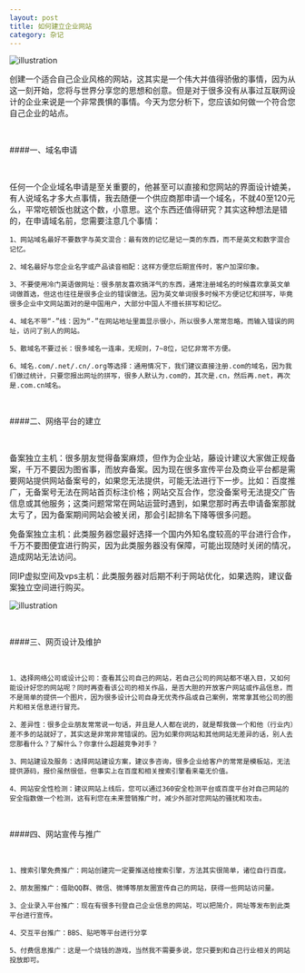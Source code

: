 ```yaml
---
layout: post
title: 如何建立企业网站
category: 杂记
---
```


![illustration](/assets/img/posts/12.jpg "361格")

创建一个适合自己企业风格的网站，这其实是一个伟大并值得骄傲的事情，因为从这一刻开始，您将与世界分享您的思想和创意。但是对于很多没有从事过互联网设计的企业来说是一个非常畏惧的事情。今天为您分析下，您应该如何做一个符合您自己企业的站点。

<br />

####一、域名申请

<br />

任何一个企业域名申请是至关重要的，他甚至可以直接和您网站的界面设计媲美，有人说域名才多大点事情，我去随便一个供应商那申请一个域名，不就40至120元么，平常吃顿饭也就这个数，小意思。这个东西还值得研究？其实这种想法是错的，在申请域名前，您需要注意几个事情：

    1、网站域名最好不要数字与英文混合：最有效的记忆是记一类的东西，而不是英文和数字混合记忆。

    2、域名最好与您企业名字或产品读音相配：这样方便您后期宣传时，客户加深印象。

    3、不要使用冷门英语做网址：很多朋友喜欢搞洋气的东西，通常注册域名的时候喜欢拿英文单词做首选，但这也往往是很多企业的错误做法。因为英文单词很多时候不方便记忆和拼写，毕竟很多企业中文网站面对的是中国用户，大部分中国人不擅长拼写和记忆。

    4、域名不带“-”线：因为“-”在网站地址里面显示很小，所以很多人常常忽略，而输入错误的网址，访问了别人的网站。

    5、散域名不要过长：很多域名一连串，无规则，7~8位，记忆非常不方便。

    6、域名.com/.net/.cn/.org等选择：通用情况下，我们建议直接注册.com的域名，因为我们做过统计，只要您报出网址的拼写，很多人默认为.com的，其次是.cn，然后再.net，再次是.com.cn域名。

<br />

####二、网络平台的建立

<br />

备案独立主机：很多朋友觉得备案麻烦，但作为企业站，藤设计建议大家做正规备案，千万不要因为图省事，而放弃备案。因为现在很多宣传平台及商业平台都是需要网站提供网站备案号的，如果您无法提供，可能无法进行下一步。比如：百度推广，无备案号无法在网站首页标注价格；网站交互合作，您没备案号无法提交广告信息或其他服务；这类问题常常在网站运营时遇到，如果您那时再去申请备案那就太亏了，因为备案期间网站会被关闭，那会引起排名下降等很多问题。

免备案独立主机：此类服务器您最好选择一个国内外知名度较高的平台进行合作，千万不要图便宜进行购买，因为此类服务器没有保障，可能出现随时关闭的情况，造成网站无法访问。

同IP虚拟空间及vps主机：此类服务器对后期不利于网站优化，如果选购，建议备案独立空间进行购买。

![illustration](/assets/img/posts/10.jpg "361格")

<br />

####三、网页设计及维护

<br />

    1、选择网络公司或设计公司：查看其公司自己的网站，若自己公司的网站都不堪入目，又如何能设计好您的网站呢？同时再查看该公司的相关作品，是否大胆的开放客户网站或作品信息，而不是简单的提供一个图片，因为很多设计公司自身无优秀作品或自己案例，常常拿其他公司的图片和相关信息进行冒充。

    2、差异性：很多企业朋友常常说一句话，并且是人人都在说的，就是帮我做一个和他（行业内）差不多的站就好了，其实这是非常非常错误的。因为如果你网站和其他网站无差异的话，别人去您那看什么？了解什么？你拿什么超越竞争对手？

    3、网站建设及服务：选择网站建设方案，建议多咨询，很多企业给客户的常常是模板站，无法提供源码，报价虽然很低，但事实上在百度和相关搜索引擎看来毫无价值。

    4、网站安全性检测：建议网站上线后，您可以通过360安全检测平台或百度平台对自己网站的安全指数做一个检测，这有利您在未来营销推广时，减少外部对您网站的骚扰和攻击。

<br />

####四、网站宣传与推广

<br />

    1、搜索引擎免费推广：网站创建完一定要推送给搜索引擎，方法其实很简单，诸位自行百度。

    2、朋友圈推广：借助QQ群、微信、微博等朋友圈宣传自己的网站，获得一些网站访问量。

    3、企业录入平台推广：现在有很多刊登自己企业信息的网站，可以把简介，网址等发布到此类平台进行宣传。

    4、交互平台推广：BBS、贴吧等平台进行分享

    5、付费信息推广：这是一个烧钱的游戏，当然我不需要多说，您只要到和自己行业相关的网站投放即可。
